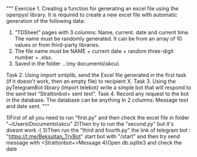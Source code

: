 """
Exercise 1.
Creating a function for generating an excel file using the openpyxl library.
It is required to create a new excel file with automatic generation of the following data:
1. “TDSheet” pages with 3 columns: Name, current. date and current time. The name must be randomly generated. It can be from an array of 10 values or from third-party libraries.
2. The file name must be NAME + current date + random three-digit number + .xlsx.
3. Saved in the folder ...\my documents\skcu\

Task 2.
Using import smtplib, send the Excel file generated in the first task (if it doesn’t work, then an empty file) to recipient X.
Task 3.
Using the pyTelegramBot library (import telebot) write a simple bot that will respond to the sent text “Strattonbot+ sent text”.
Task 4.
Record any request to the bot in the database. The database can be anything
In 2 columns: Message text and date sent.
"""

1)First of all you need to run "first.py" and then check the excel file in folder "~\Users\Documents\skcu\"
2)Then try to run the "second.py" but it's doesnt work :(
3)Then run the "third and fourth.py" the link of telegram bot : "https://t.me/Beksultan_TryBot"
start bot with "/start"
and then try send message with <Strattonbot+>Message
4)Open db.sqlite3 and check the date

